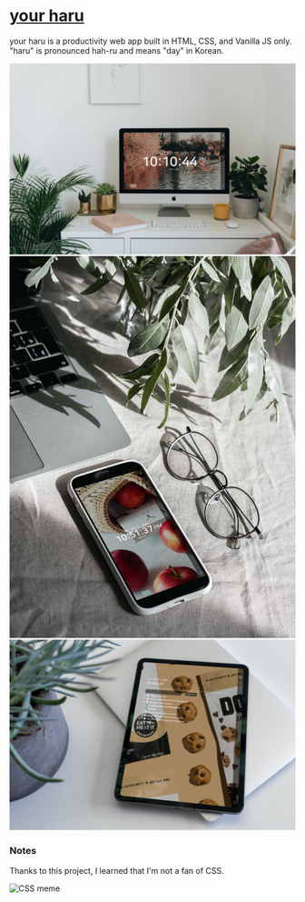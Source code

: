 # [your haru](https://lucid-hermann-f09465.netlify.app/)

your haru is a productivity web app built in HTML, CSS, and Vanilla JS only.\
"haru" is pronounced hah-ru and means "day" in Korean.

![Desktop](/img/docs/desktop.jpg)
![Mobile](/img/docs/mobile.jpg)
![Tablet](/img/docs/tablet.jpg)

### Notes

Thanks to this project, I learned that I'm not a fan of CSS.

![CSS meme](https://img-9gag-fun.9cache.com/photo/a1rQGo8_460s.jpg)

